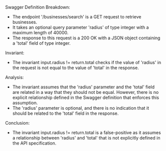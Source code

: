 Swagger Definition Breakdown:
- The endpoint '/businesses/search' is a GET request to retrieve businesses.
- It takes an optional query parameter 'radius' of type integer with a maximum length of 40000.
- The response to this request is a 200 OK with a JSON object containing a 'total' field of type integer.

Invariant:
- The invariant input.radius != return.total checks if the value of 'radius' in the request is not equal to the value of 'total' in the response.

Analysis:
- The invariant assumes that the 'radius' parameter and the 'total' field are related in a way that they should not be equal. However, there is no explicit relationship defined in the Swagger definition that enforces this assumption.
- The 'radius' parameter is optional, and there is no indication that it should be related to the 'total' field in the response.

Conclusion:
- The invariant input.radius != return.total is a false-positive as it assumes a relationship between 'radius' and 'total' that is not explicitly defined in the API specification.
